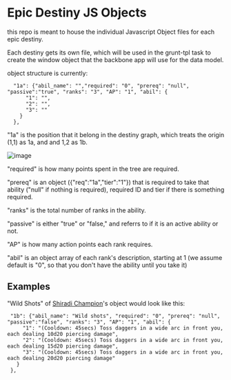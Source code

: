 **Epic Destiny JS Objects**
===========================

this repo is meant to house the individual Javascript Object files for each epic destiny.

Each destiny gets its own file, which will be used in the grunt-tpl task to create the window object that the backbone app will use for the data model.

object structure is currently:

	  "1a": {"abil_name": "","required": "0", "prereq": "null", "passive":"true", "ranks": "3", "AP": "1", "abil": {
	      "1": "", 
	      "2": "", 
	      "3": ""
	    }
	  },
  
"1a" is the position that it belong in the destiny graph, which treats the origin (1,1) as 1a, and and 1,2 as 1b.

![image](http://jeffharnois.com/images/graph.gif)

"required" is how many points spent in the tree are required.

"prereq" is an object ({"req":"1a","tier":"1"}) that is required to take that ability ("null" if nothing is required), required ID and tier if there is something required.

"ranks" is the total number of ranks in the ability.

"passive" is either "true" or "false," and referrs to if it is an active ability or not.

"AP" is how many action points each rank requires.

"abil" is an object array of each rank's description, starting at 1 (we assume default is "0", so that you don't have the ability until you take it)

Examples
--------
"Wild Shots" of [Shiradi Champion](http://ddowiki.com/page/Shiradi_Champion)'s object would look like this:

	 "1b": {"abil_name": "Wild shots", "required": "0", "prereq": "null", "passive":"false", "ranks": "3", "AP": "1", "abil": {
	     "1": "(Cooldown: 45secs) Toss daggers in a wide arc in front you, each dealing 10d20 piercing damage",
	     "2": "(Cooldown: 45secs) Toss daggers in a wide arc in front you, each dealing 15d20 piercing damage",
	     "3": "(Cooldown: 45secs) Toss daggers in a wide arc in front you, each dealing 20d20 piercing damage"
	   }
	 },